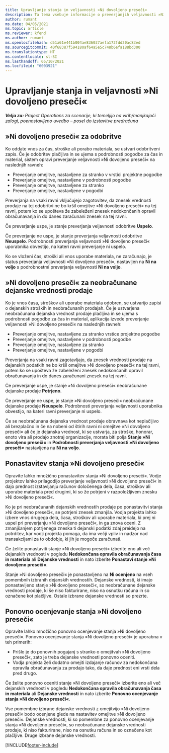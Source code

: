 ```yaml
---
title: Upravljanje stanja in veljavnosti »Ni dovoljeno preseči«
description: Ta tema vsebuje informacije o preverjanjih veljavnosti »Ni dovoljeno preseči« izvedenih v aplikaciji Project Operations.
author: rumant
ms.date: 04/05/2021
ms.topic: article
ms.reviewer: kfend
ms.author: rumant
ms.openlocfilehash: d51a61e441b004ae836037aefa172fdd20ac83ed
ms.sourcegitcommit: 40f68387f594180af64a5e5c748b6efa188bd300
ms.translationtype: HT
ms.contentlocale: sl-SI
ms.lasthandoff: 05/10/2021
ms.locfileid: "6003921"
---
```

# <a name="manage-not-to-exceed-status-and-validations"></a>Upravljanje stanja in veljavnosti »Ni dovoljeno preseči« 

_**Velja za:** Project Operations za scenarije, ki temeljijo na virih/manjkajoči zalogi, poenostavljeno uvedbo – posel do izstavitve predračuna_

## <a name="not-to-exceed-on-approvals"></a>»Ni dovoljeno preseči« za odobritve

Ko oddate vnos za čas, stroške ali porabo materiala, se ustvari odobritveni zapis. Če je odobritev plačljiva in se ujema s podrobnosti pogodbe za čas in material, sistem opravi preverjanje veljavnosti »Ni dovoljeno preseči« na naslednjih ravneh:

  - Preverjanje omejitve, nastavljene za stranko v vrstici projektne pogodbe
  - Preverjanje omejitve, nastavljene v podrobnosti pogodbe
  - Preverjanje omejitve, nastavljene za stranko
  - Preverjanje omejitve, nastavljene v pogodbi

Preverjanja na vsaki ravni vključujejo zagotovitev, da znesek vrednosti prodaje na tej odobritvi ne bo kršil omejitve »Ni dovoljeno preseči« na tej ravni, potem ko se upošteva že zabeleženi znesek nedokončanih opravil obračunavanja in do danes zaračunani znesek na tej ravni.

Če preverjanje uspe, je stanje preverjanja veljavnosti odobritve **Uspelo**.

Če preverjanje ne uspe, je stanje preverjanja veljavnosti odobritve **Neuspelo**. Podrobnosti preverjanja veljavnosti »Ni dovoljeno preseči« uporabnika obvestijo, na kateri ravni preverjanje ni uspelo.

Ko se vloženi čas, stroški ali vnos uporabe materiala, ne zaračunajo, je status preverjanja veljavnosti »Ni dovoljeno preseči«, nastavljen na **Ni na voljo** s podrobnostmi preverjanja veljavnosti **Ni na voljo**.

## <a name="not-to-exceed-on-unbilled-sales-actuals"></a>»Ni dovoljeno preseči« za neobračunane dejanske vrednosti prodaje

Ko je vnos časa, stroškov ali uporabe materiala odobren, se ustvarijo zapisi o dejanskih stroških in neobračunanih prodajah. Če je ustvarjena neobračunana dejanska vrednost prodaje plačljiva in se ujema s podrobnosti pogodbe za čas in material, aplikacija izvede preverjanje veljavnosti »Ni dovoljeno preseči« na naslednjih ravneh:

  - Preverjanje omejitve, nastavljene za stranko vrstice projektne pogodbe
  - Preverjanje omejitve, nastavljene v podrobnosti pogodbe
  - Preverjanje omejitve, nastavljene za stranko
  - Preverjanje omejitve, nastavljene v pogodbi

Preverjanja na vsaki ravni zagotavljajo, da znesek vrednosti prodaje na dejanskih podatkih ne bo kršil omejitve »Ni dovoljeno preseči« na tej ravni, potem ko se upošteva že zabeleženi znesek nedokončanih opravil obračunavanja in do danes zaračunani znesek na tej ravni.

Če preverjanje uspe, je stanje »Ni dovoljeno preseči« neobračunane dejanske prodaje **Potrjeno**.

Če preverjanje ne uspe, je stanje »Ni dovoljeno preseči« neobračunane dejanske prodaje **Neuspelo**. Podrobnosti preverjanja veljavnosti uporabnika obvestijo, na kateri ravni preverjanje ni uspelo.

Če se neobračunana dejanska vrednost prodaje obravnava kot neplačljivo ali brezplačno in če na nobeni od štirih ravni ni omejitve »Ni dovoljeno preseči« ali če je dejanska vrednost, ki se ustvarja, za stroške, honorar, enoto vira ali prodajo znotraj organizacije, morata biti polja **Stanje »Ni dovoljeno preseči«** in **Podrobnosti preverjanja veljavnosti »Ni dovoljeno preseči«** nastavljena na **Ni na voljo**.

## <a name="reset-the-not-to-exceed-status"></a>Ponastavitev stanja »Ni dovoljeno preseči«

Opravite lahko množično ponastavitev stanja »Ni dovoljeno preseči«. Vodje projektov lahko prilagodijo preverjanje veljavnosti »Ni dovoljeno preseči« in dajo prednost izstavljanju računov določenega dela, časa, stroškov ali uporabe materiala pred drugimi, ki so že potrjeni v razpoložljivem znesku »Ni dovoljeno preseči«.

Ko je pri neobračunanih dejanskih vrednostih prodaje po ponastavitvi stanja »Ni dovoljeno preseči«, se potrjeni znesek zmanjša. Vodja projekta lahko izbere vnos drugega dela, časa, stroškov ali uporabe materiala, ki prej ni uspel pri preverjanju »Ni dovoljeno preseči«, in ga znova oceni. Z zmanjšanjem potrjenega zneska ti dejanski podatki zdaj preidejo na potrditev, kar vodji projekta pomaga, da ima večji vpliv in nadzor nad transakcijami za to obdobje, ki jih je mogoče zaračunati.

Če želite ponastaviti stanje »Ni dovoljeno preseči« izberite eno ali več dejanskih vrednosti v pogledu **Nedokončana opravila obračunavanja časa in materiala** ali **Dejanske vrednosti** in nato izberite **Ponastavi stanje »Ni dovoljeno preseči«**.

Stanje »Ni dovoljeno preseči« je ponastavljeno na **Ni ocenjeno** na vseh pomembnih izbranih dejanskih vrednostih. Dejanske vrednosti, ki imajo ponastavljeno stanje »Ni dovoljeno preseči«, so neobračunane dejanske vrednosti prodaje, ki še niso fakturirane, niso na osnutku računa in so označene kot plačljive. Ostale izbrane dejanske vrednosti so prezrte.

## <a name="reevaluate-not-to-exceed-status"></a>Ponovno ocenjevanje stanja »Ni dovoljeno preseči«

Opravite lahko množično ponovno ocenjevanje stanja »Ni dovoljeno preseči«. Ponovno ocenjevanje stanja »Ni dovoljeno preseči« je uporabna v teh primerih:

  - Prišlo je do ponovnih pogajanj s stranko o omejitvah »Ni dovoljeno preseči«, zato je treba dejanske vrednosti ponovno oceniti.
  - Vodja projekta želi dodatno omejiti izdajanje računov za nedokončana opravila obračunavanja za prodajo tako, da daje prednost eni vrsti dela pred drugo.

Če želite ponovno oceniti stanje »Ni dovoljeno preseči« izberite eno ali več dejanskih vrednosti v pogledu **Nedokončana opravila obračunavanja časa in materiala** ali **Dejanske vrednosti** in nato izberite **Ponovno ocenjevanje stanja »Ni dovoljeno preseči«**.

Vse pomembne izbrane dejanske vrednosti z omejitvijo »Ni dovoljeno preseči« bodo ocenjene glede na nastavitev omejitve »Ni dovoljeno preseči«. Dejanske vrednosti, ki so pomembne za ponovno ocenjevanje stanja »Ni dovoljeno preseči«, so neobračunane dejanske vrednosti prodaje, ki niso fakturirane, niso na osnutku računa in so označene kot plačljive. Druge izbrane dejanske vrednosti.


[!INCLUDE[footer-include](../../includes/footer-banner.md)]
